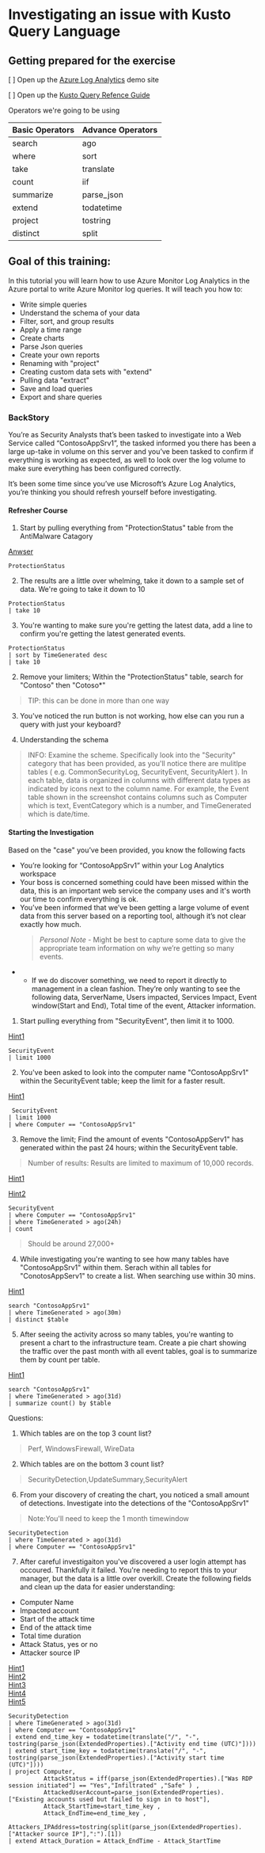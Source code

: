 # Investigating an issue with Kusto Query Language

## Getting prepared for the exercise

[ ] Open up the [Azure Log Analytics](http://aka.ms/LAdemo) demo site

[ ] Open up the [Kusto Query Refence Guide](https://docs.microsoft.com/en-us/azure/kusto/query/)


Operators  we're going to be using

Basic Operators     | Advance Operators    
--------- | ---------  
 search   | ago
 where    | sort
 take     | translate
 count    | iif
 summarize | parse_json
 extend | todatetime
 project | tostring
 distinct | split

## Goal of this training:

In this tutorial you will learn how to use Azure Monitor Log Analytics in the Azure portal to write Azure Monitor log queries. 
It will teach you how to:
- Write simple queries
- Understand the schema of your data
- Filter, sort, and group results
- Apply a time range
- Create charts
- Parse Json queries
- Create your own reports
- Renaming with "project"
- Creating custom data sets with "extend"
- Pulling data  "extract"
- Save and load queries
- Export and share queries

### BackStory
You’re as Security Analysts that’s been tasked to investigate into a Web Service called “ContosoAppSrv1”, the tasked informed you there has been a large up-take in volume on this server and you’ve been tasked to confirm if everything is working as expected, as well to look over the log volume to make sure everything has been configured correctly.

It’s been some time since you’ve use Microsoft’s Azure Log Analytics, you’re thinking you should refresh yourself before investigating.

#### Refresher Course

1. Start by pulling everything from "ProtectionStatus" table from the AntiMalware Catagory 

[Anwser](Training\Answers\KQLRefresher_1.md)

~~~
ProtectionStatus
~~~

2. The results are a little over whelming, take it down to a sample set of data. We're going to take it down to 10

~~~
ProtectionStatus
| take 10
~~~

3. You're wanting to make sure you're getting the latest data, add a line to confirm you're getting the latest generated events.

~~~~
ProtectionStatus
| sort by TimeGenerated desc
| take 10
~~~~


2. Remove your limiters; Within the "ProtectionStatus" table, search for "Contoso" then "Cotoso*"
> TIP: this can be done in more than one way

3. You've noticed the run button is not working, how else can you run a query with just your keyboard?


4. Understanding the schema

> INFO: Examine the scheme. Specifically look into the "Security" category that has been provided, as you'll notice there are mulitlpe tables ( e.g. CommonSecurityLog, SecurityEvent, SecurityAlert ). In each table, data is organized in columns with different data types as indicated by icons next to the column name. For example, the Event table shown in the screenshot contains columns such as Computer which is text, EventCategory which is a number, and TimeGenerated which is date/time.

#### Starting the Investigation

Based on the "case" you’ve been provided, you know the following facts
-	You’re looking for “ContosoAppSrv1” within your Log Analytics workspace
-	Your boss is concerned something could have been missed within the data, this is an important web service the company uses and it's worth our time to confirm everything is ok.
-	You’ve been informed that we’ve been getting a large volume of event data from this server based on a reporting tool, although it’s not clear exactly how much.
    >	*Personal Note* - Might be best to capture some data to give the appropriate team information on why we’re getting so many events.
-	-	If we do discover something, we need to report it directly to management in a clean fashion. They’re only wanting to see the following data, ServerName, Users impacted, Services Impact, Event window(Start and End), Total time of the event, Attacker information.


1. Start pulling everything from "SecurityEvent", then limit it to 1000.

[Hint1](https://docs.microsoft.com/en-us/azure/kusto/query/limitoperator)


~~~
SecurityEvent
| limit 1000
~~~

2. You've been asked to look into the computer name "ContosoAppSrv1" within the SecurityEvent table; keep the limit for a faster result.

[Hint1](https://docs.microsoft.com/en-us/azure/kusto/query/whereoperator)

~~~
 SecurityEvent
| limit 1000
| where Computer == "ContosoAppSrv1" 
~~~
3. Remove the limit; Find the amount of events "ContosoAppServ1" has generated within the past 24 hours; within the SecurityEvent table.

> Number of results: Results are limited to maximum of 10,000 records.

[Hint1](https://docs.microsoft.com/en-us/azure/kusto/query/agofunction)

[Hint2](https://docs.microsoft.com/en-us/azure/kusto/query/countoperator)

~~~
SecurityEvent 
| where Computer == "ContosoAppSrv1"
| where TimeGenerated > ago(24h) 
| count 
~~~
> Should be around 27,000+

4. While investigating you're wanting to see how many tables have "ContosoAppSrv1" within them. Serach within all tables for "ConotosAppServ1" to create a list. When searching use within 30 mins.

[Hint1](https://docs.microsoft.com/en-us/azure/kusto/query/distinctoperator)
~~~
search "ContosoAppSrv1"
| where TimeGenerated > ago(30m) 
| distinct $table
~~~
5. After seeing the activity across so many tables, you're wanting to present a chart to the infrastructure team. Create a pie chart showing the traffic over the past month with all event tables, goal is to summarize them by count per table.

[Hint1](https://docs.microsoft.com/en-us/azure/kusto/query/summarizeoperator)

~~~
search "ContosoAppSrv1" 
| where TimeGenerated > ago(31d) 
| summarize count() by $table 
~~~

Questions: 
 1. Which tables are on the top 3 count list?
> Perf, WindowsFirewall, WireData
 2. Which tables are on the bottom 3 count list?
> SecurityDetection,UpdateSummary,SecurityAlert

6. From your discovery of creating the chart, you noticed a small amount of detections. Investigate into the detections of the "ContosoAppSrv1"
>Note:You'll need to keep the 1 month timewindow

~~~~
SecurityDetection
| where TimeGenerated > ago(31d) 
| where Computer == "ContosoAppSrv1"
~~~~

7. After careful investigaiton you've discovered a user login attempt has occoured. Thankfully it failed.  You're needing to report this to your manager, but the data is a little over overkill. Create the following fields and clean up the data for easier understanding:

- Computer Name
- Impacted account
- Start of the attack time
- End of the attack time
- Total time duration
- Attack Status, yes or no
- Attacker source IP

[Hint1](https://docs.microsoft.com/en-us/azure/kusto/query/projectoperator)  
[Hint2](https://docs.microsoft.com/en-us/azure/kusto/query/parsejsonfunction)   
[Hint3](https://docs.microsoft.com/en-us/azure/kusto/query/translatefunction)   
[Hint4](https://docs.microsoft.com/en-us/azure/kusto/query/todatetimefunction)  
[Hint5](https://docs.microsoft.com/en-us/azure/kusto/query/tostringfunction)  
~~~~
SecurityDetection
| where TimeGenerated > ago(31d) 
| where Computer == "ContosoAppSrv1"
| extend end_time_key = todatetime(translate("/", "-", tostring(parse_json(ExtendedProperties).["Activity end time (UTC)"])))
| extend start_time_key = todatetime(translate("/", "-", tostring(parse_json(ExtendedProperties).["Activity start time (UTC)"])))
| project Computer,
          AttackStatus = iff(parse_json(ExtendedProperties).["Was RDP session initiated"] == "Yes","Infiltrated" ,"Safe" ) ,
          AttackedUserAccount=parse_json(ExtendedProperties).["Existing accounts used but failed to sign in to host"],
          Attack_StartTime=start_time_key ,
          Attack_EndTime=end_time_key ,
          Attackers_IPAddress=tostring(split(parse_json(ExtendedProperties).["Attacker source IP"],":").[1])
| extend Attack_Duration = Attack_EndTime - Attack_StartTime      

 


          

 


          
~~~~


 




